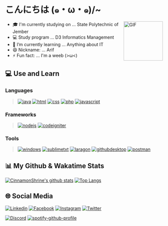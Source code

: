 <!-- <p align="center">
  <a href="https://cinnamonshrine.github.io"><img src="Banner.png" alt="CinnamonShrine Banner"></a>
</p> -->

# こんにちは (๑・ω・๑)/~

<img align="right" alt="GIF" height="125px" src="https://i.pinimg.com/originals/64/92/d0/6492d008d9a86d202053a3858860b890.gif" />

- 🎓 I'm currently studying on ... State Polytechnic of Jember
- 💻 Study program ... D3 Informatics Management
- 🌱 I’m currently learning ... Anything about IT
- 😄 Nickname: ... Arif
- ⚡ Fun fact: ... I'm a weeb (>ω<)

## 💻 Use and Learn
### Languages
> [![java](https://img.shields.io/badge/Java-ED8B00?style=for-the-badge&logo=java&logoColor=white)](https://www.java.com/)
> [![html](https://img.shields.io/badge/HTML5-E34F26?style=for-the-badge&logo=html5&logoColor=white)]()
> [![css](https://img.shields.io/badge/CSS3-1572B6?style=for-the-badge&logo=css3&logoColor=white)]()
> [![php](https://img.shields.io/badge/PHP-777BB4?style=for-the-badge&logo=php&logoColor=white)](https://www.php.net)
> [![javascript](https://img.shields.io/badge/JavaScript-323330?style=for-the-badge&logo=javascript&logoColor=F7DF1E)](https://www.javascript.com)

### Frameworks
> [![nodejs](https://img.shields.io/badge/Node.js-43853D?style=for-the-badge&logo=node.js&logoColor=white)](https://nodejs.org)
> [![codeigniter](https://img.shields.io/badge/CodeIgniter-E74122?style=for-the-badge&logo=codeigniter&logoColor=white)](https://codeigniter.com/)

### Tools
> [![windows](https://img.shields.io/badge/Windows_10-0078D6?style=for-the-badge&logo=windows&logoColor=white)](https://www.microsoft.com/en-us/windows)
> [![sublimetxt](https://img.shields.io/badge/Sublime_Text-grey?style=for-the-badge&logo=sublime-text&logoColor=FF9800)](https://www.sublimetext.com/)
> [![laragon](https://img.shields.io/badge/Laragon-grey?style=for-the-badge&logo=laragon&logoColor=39AEFF)](https://laragon.org/)
> [![githubdesktop](https://img.shields.io/badge/Github_Desktop-803CA4?style=for-the-badge&logo=github&logoColor=white)](https://desktop.github.com/)
> [![postman](https://img.shields.io/badge/Postman-FF6C37?style=for-the-badge&logo=Postman&logoColor=white)](https://www.postman.com/)

## 📊 My Github & Wakatime Stats

[![CinnamonShrine's github stats](https://bad-apple-github-readme.vercel.app/api?show_bg=1&username=cinnamonshrine&theme=default&show_icons=true&hide_border=true)](https://github.com/CinnamonShrine)
[![Top Langs](https://github-readme-stats.vercel.app/api/top-langs/?username=CinnamonShrine&layout=compact&hide_border=true)](https://github.com/CinnamonShrine)

<!--START_SECTION:waka-->
<!--END_SECTION:waka-->

## 🌐 Social Media

[![Linkedin](https://img.shields.io/badge/Linkedin-Muhammad%20Arif%20Billah-lightgrey?style=for-the-badge&logo=linkedin)](https://www.linkedin.com/in/muhammad-arif-billah-a11911117/)
[![Facebook](https://img.shields.io/badge/Facebook-Muhammad%20Arif%20Billah-3b5998?style=for-the-badge&logo=facebook)](https://www.facebook.com/CinnamonShrine/)
[![Instagram](https://img.shields.io/badge/Instagram-@m.arifbillah07-E1306C?style=for-the-badge&logo=instagram)](https://www.instagram.com/m.arifbillah07/)
[![Twitter](https://img.shields.io/badge/Twitter-@CinnamonShrine-00acee?style=for-the-badge&logo=twitter)](https://twitter.com/CinnamonShrine)

[![Discord](https://discord.c99.nl/widget/theme-2/385033839866544138.png)](http://discord.com/users/385033839866544138)
[![spotify-github-profile](https://spotify-github-profile.vercel.app/api/view?uid=muhammad_arif_billah&cover_image=true&theme=novatorem&bar_color=53b14f&bar_color_cover=true)](https://spotify-github-profile.vercel.app/api/view?uid=muhammad_arif_billah&redirect=true)